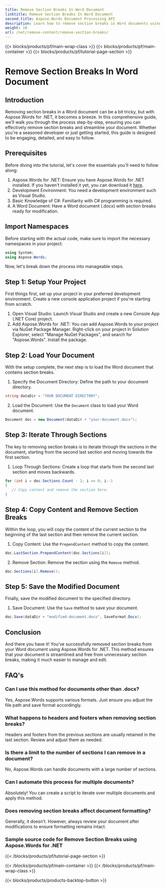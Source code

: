 ```yaml
---
title: Remove Section Breaks In Word Document
linktitle: Remove Section Breaks In Word Document
second_title: Aspose.Words Document Processing API
description: Learn how to remove section breaks in Word documents using Aspose.Words for .NET. This detailed, step-by-step guide ensures smooth document management and editing.
weight: 10
url: /net/remove-content/remove-section-breaks/
---
```


{{< blocks/products/pf/main-wrap-class >}}
{{< blocks/products/pf/main-container >}}
{{< blocks/products/pf/tutorial-page-section >}}

# Remove Section Breaks In Word Document

## Introduction

Removing section breaks in a Word document can be a bit tricky, but with Aspose.Words for .NET, it becomes a breeze. In this comprehensive guide, we’ll walk you through the process step-by-step, ensuring you can effectively remove section breaks and streamline your document. Whether you're a seasoned developer or just getting started, this guide is designed to be engaging, detailed, and easy to follow.

## Prerequisites

Before diving into the tutorial, let's cover the essentials you'll need to follow along:

1. Aspose.Words for .NET: Ensure you have Aspose.Words for .NET installed. If you haven't installed it yet, you can download it [here](https://releases.aspose.com/words/net/).
2. Development Environment: You need a development environment such as Visual Studio.
3. Basic Knowledge of C#: Familiarity with C# programming is required.
4. A Word Document: Have a Word document (.docx) with section breaks ready for modification.

## Import Namespaces

Before starting with the actual code, make sure to import the necessary namespaces in your project:

```csharp
using System;
using Aspose.Words;
```

Now, let's break down the process into manageable steps.

## Step 1: Setup Your Project

First things first, set up your project in your preferred development environment. Create a new console application project if you're starting from scratch.

1. Open Visual Studio: Launch Visual Studio and create a new Console App (.NET Core) project.
2. Add Aspose.Words for .NET: You can add Aspose.Words to your project via NuGet Package Manager. Right-click on your project in Solution Explorer, select "Manage NuGet Packages", and search for "Aspose.Words". Install the package.

## Step 2: Load Your Document

With the setup complete, the next step is to load the Word document that contains section breaks.

1. Specify the Document Directory: Define the path to your document directory.
```csharp
string dataDir = "YOUR DOCUMENT DIRECTORY";
```
2. Load the Document: Use the `Document` class to load your Word document.
```csharp
Document doc = new Document(dataDir + "your-document.docx");
```

## Step 3: Iterate Through Sections

The key to removing section breaks is to iterate through the sections in the document, starting from the second last section and moving towards the first section.

1. Loop Through Sections: Create a loop that starts from the second last section and moves backwards.
```csharp
for (int i = doc.Sections.Count - 2; i >= 0; i--)
{
   // Copy content and remove the section here.
}
```

## Step 4: Copy Content and Remove Section Breaks

Within the loop, you will copy the content of the current section to the beginning of the last section and then remove the current section.

1. Copy Content: Use the `PrependContent` method to copy the content.
```csharp
doc.LastSection.PrependContent(doc.Sections[i]);
```
2. Remove Section: Remove the section using the `Remove` method.
```csharp
doc.Sections[i].Remove();
```

## Step 5: Save the Modified Document

Finally, save the modified document to the specified directory.

1. Save Document: Use the `Save` method to save your document.
```csharp
doc.Save(dataDir + "modified-document.docx", SaveFormat.Docx);
```

## Conclusion

And there you have it! You’ve successfully removed section breaks from your Word document using Aspose.Words for .NET. This method ensures that your document is streamlined and free from unnecessary section breaks, making it much easier to manage and edit.

## FAQ's

### Can I use this method for documents other than .docx?
Yes, Aspose.Words supports various formats. Just ensure you adjust the file path and save format accordingly.

### What happens to headers and footers when removing section breaks?
Headers and footers from the previous sections are usually retained in the last section. Review and adjust them as needed.

### Is there a limit to the number of sections I can remove in a document?
No, Aspose.Words can handle documents with a large number of sections.

### Can I automate this process for multiple documents?
Absolutely! You can create a script to iterate over multiple documents and apply this method.

### Does removing section breaks affect document formatting?
Generally, it doesn’t. However, always review your document after modifications to ensure formatting remains intact.

### Sample source code for Remove Section Breaks using Aspose.Words for .NET
 
{{< /blocks/products/pf/tutorial-page-section >}}

{{< /blocks/products/pf/main-container >}}
{{< /blocks/products/pf/main-wrap-class >}}

{{< blocks/products/products-backtop-button >}}
